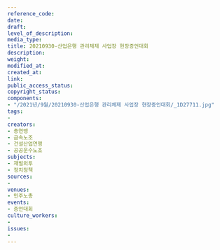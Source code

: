 ```yaml
---
reference_code: 
date: 
draft: 
level_of_description: 
media_type: 
title: 20210930-산업은행 관리체제 사업장 현장증언대회
description: 
weight: 
modified_at: 
created_at: 
link: 
public_access_status: 
copyright_status: 
components:
- "/2021년/9월/20210930-산업은행 관리체제 사업장 현장증언대회/_1D27711.jpg"
tags:
- 
creators:
- 총연맹
- 금속노조
- 건설산업연맹
- 공공운수노조
subjects:
- 재벌외투
- 정치정책
sources:
- 
venues:
- 민주노총
events:
- 증언대회
culture_workers:
- 
issues:
- 
---
```

